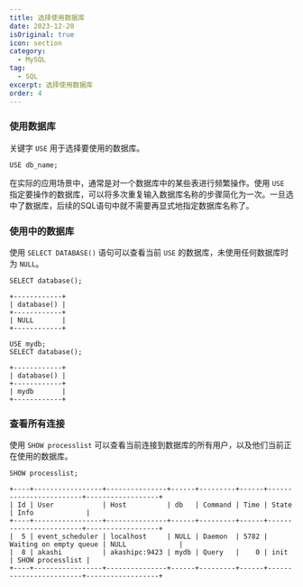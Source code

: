 ```yaml
---
title: 选择使用数据库
date: 2023-12-20
isOriginal: true
icon: section
category:
  - MySQL
tag:
  - SQL
excerpt: 选择使用数据库
order: 4
---
```


### 使用数据库

关键字 `USE` 用于选择要使用的数据库。

~~~sql:no-line-numbers
USE db_name;
~~~

在实际的应用场景中，通常是对一个数据库中的某些表进行频繁操作。使用 `USE` 指定要操作的数据库，可以将多次重复输入数据库名称的步骤简化为一次。一旦选中了数据库，后续的SQL语句中就不需要再显式地指定数据库名称了。

### 使用中的数据库

使用 `SELECT DATABASE()` 语句可以查看当前 `USE` 的数据库，未使用任何数据库时为 `NULL`。

~~~sql:no-line-numbers
SELECT database();
~~~

    +------------+
    | database() |
    +------------+
    | NULL       |
    +------------+

~~~sql:no-line-numbers
USE mydb;
SELECT database();
~~~

    +------------+
    | database() |
    +------------+
    | mydb       |
    +------------+

### 查看所有连接

使用 `SHOW processlist` 可以查看当前连接到数据库的所有用户，以及他们当前正在使用的数据库。

~~~sql:no-line-numbers
SHOW processlist;
~~~

    +----+-----------------+---------------+------+---------+------+------------------------+------------------+
    | Id | User            | Host          | db   | Command | Time | State                  | Info             |
    +----+-----------------+---------------+------+---------+------+------------------------+------------------+
    |  5 | event_scheduler | localhost     | NULL | Daemon  | 5782 | Waiting on empty queue | NULL             |
    |  8 | akashi          | akashipc:9423 | mydb | Query   |    0 | init                   | SHOW processlist |
    +----+-----------------+---------------+------+---------+------+------------------------+------------------+
